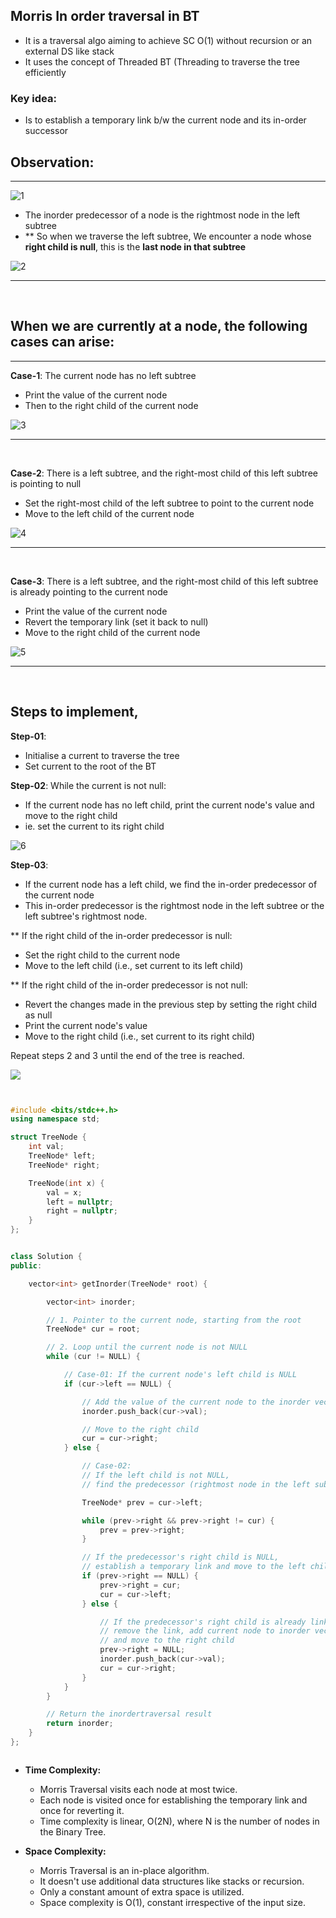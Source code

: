 
## Morris In order traversal in BT
- It is a traversal algo aiming to achieve SC O(1) without recursion or an external DS like stack
- It uses the concept of Threaded BT (Threading to traverse the tree efficiently

### **Key idea**:
- Is to establish a temporary link b/w the current node and its in-order successor

## Observation:
<hr>

![1](https://static.takeuforward.org/content/morris-inorder-image5-SYCxFVO2)

- The inorder predecessor of a node is the rightmost node in the left subtree
- ** So when we traverse the left subtree, We encounter a node whose **right child is null**,
  this is the **last node in that subtree**

![2](https://static.takeuforward.org/content/morris-inorder-image6-hNbvQ5zp)

<hr>
<br>

## When we are currently at a node, the following cases can arise:

<hr>

**Case-1**: The current node has no left subtree
- Print the value of the current node
- Then to the right child of the current node

![3](https://static.takeuforward.org/content/morris-inorder-image7-ovl_DGGd)

<hr>
<br>

**Case-2**: There is a left subtree, and the right-most child of this left subtree is pointing to null
- Set the right-most child of the left subtree to point to the current node
- Move to the left child of the current node

![4](https://static.takeuforward.org/content/morris-inorder-image8-XM_CCGkj)

<hr>
<br>

**Case-3**: There is a left subtree, and the right-most child of this left subtree is already pointing to the current node
- Print the value of the current node
- Revert the temporary link (set it back to null)
- Move to the right child of the current node

![5](https://static.takeuforward.org/content/morris-inorder-image9-UDEjgRPj)


<hr>
<br>


## Steps to implement,

**Step-01**: 
- Initialise a current to traverse the tree
- Set current to the root of the BT

**Step-02**: While the current is not null: 
- If the current node has no left child, print the current node's value and move to the right child
- ie. set the current to its right child

![6](https://static.takeuforward.org/content/morris-inorder-image10-qB8MYLzF)

**Step-03**: 
- If the current node has a left child, we find the in-order predecessor of the current node
- This in-order predecessor is the rightmost node in the left subtree or the left subtree's rightmost node.

** If the right child of the in-order predecessor is null:
- Set the right child to the current node
- Move to the left child (i.e., set current to its left child)

** If the right child of the in-order predecessor is not null:
- Revert the changes made in the previous step by setting the right child as null
- Print the current node's value
- Move to the right child (i.e., set current to its right child)

Repeat steps 2 and 3 until the end of the tree is reached.

![](https://static.takeuforward.org/content/morris-inorder-image11-FF2x8Lmx)



```cpp


#include <bits/stdc++.h>
using namespace std;

struct TreeNode {
    int val;
    TreeNode* left;
    TreeNode* right;

    TreeNode(int x) {
        val = x;
        left = nullptr;
        right = nullptr;
    }
};


class Solution {
public:

    vector<int> getInorder(TreeNode* root) {

        vector<int> inorder;

        // 1. Pointer to the current node, starting from the root
        TreeNode* cur = root;

        // 2. Loop until the current node is not NULL
        while (cur != NULL) {

            // Case-01: If the current node's left child is NULL
            if (cur->left == NULL) {

                // Add the value of the current node to the inorder vector
                inorder.push_back(cur->val);

                // Move to the right child
                cur = cur->right;
            } else {

                // Case-02:
                // If the left child is not NULL,
                // find the predecessor (rightmost node in the left subtree)

                TreeNode* prev = cur->left;

                while (prev->right && prev->right != cur) {
                    prev = prev->right;
                }

                // If the predecessor's right child is NULL, 
                // establish a temporary link and move to the left child
                if (prev->right == NULL) {
                    prev->right = cur;
                    cur = cur->left;
                } else {

                    // If the predecessor's right child is already linked, 
                    // remove the link, add current node to inorder vector,
                    // and move to the right child
                    prev->right = NULL;
                    inorder.push_back(cur->val);
                    cur = cur->right;
                }
            }
        }

        // Return the inordertraversal result
        return inorder;
    }
};



```


- **Time Complexity:**
  - Morris Traversal visits each node at most twice.
  - Each node is visited once for establishing the temporary link and once for reverting it.
  - Time complexity is linear, O(2N), where N is the number of nodes in the Binary Tree.

- **Space Complexity:**
  - Morris Traversal is an in-place algorithm.
  - It doesn't use additional data structures like stacks or recursion.
  - Only a constant amount of extra space is utilized.
  - Space complexity is O(1), constant irrespective of the input size.
